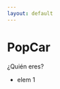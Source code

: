 ```yaml
---
layout: default
---
```


# PopCar
¿Quién eres?

<head>
    <link href="lou-multi-select-57fb8d3/css/multi-select.css" media="screen" rel="stylesheet" type="text/css">
  </head>
  <body>
    <div class="ms-container" id="ms-pre-selected-options">
        <div class="ms-selectable">
            <ul class="ms-list" tabindex="-1">
                <li selected="" class="ms-elem-selectable ms-selected" id="-1300566143-selectable" style="display: none;">
                    <span>elem 1</span>
                </li>
               </ul>
            </div>
        <div class="ms-selection">
            <ul class="ms-list" tabindex="-1">
                <li selected="" class="ms-elem-selection ms-selected" id="-1300566143-selection" style="">
                    <span>elem 1</span>
                </li>
                </ul>
        </div>
    </div>
    <script src="lou-multi-select-57fb8d3/js/jquery.multi-select.js" type="text/javascript"></script>
  </body>
